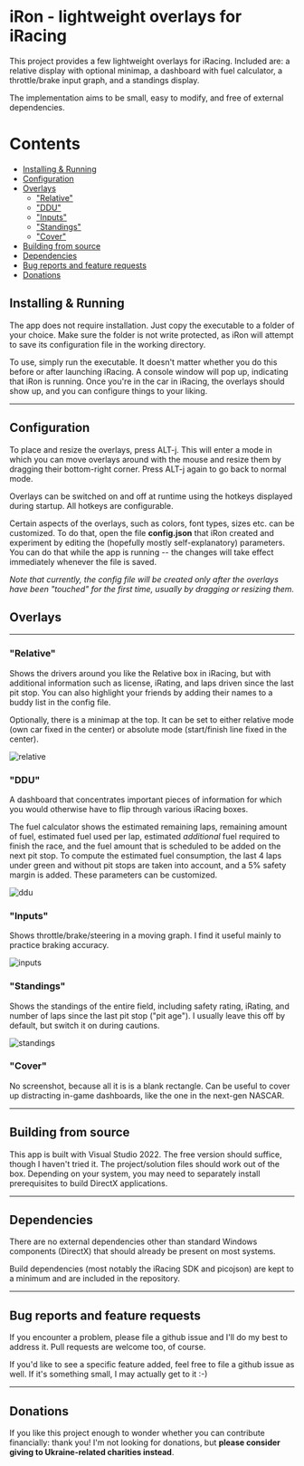 # iRon - lightweight overlays for iRacing <!-- omit in toc -->

This project provides a few lightweight overlays for iRacing. Included are: a relative display with optional minimap, a dashboard with fuel calculator, a throttle/brake input graph, and a standings display. 

The implementation aims to be small, easy to modify, and free of external dependencies.

# Contents <!-- omit in toc -->

- [Installing & Running](#installing--running)
- [Configuration](#configuration)
- [Overlays](#overlays)
  - ["Relative"](#relative)
  - ["DDU"](#ddu)
  - ["Inputs"](#inputs)
  - ["Standings"](#standings)
  - ["Cover"](#cover)
- [Building from source](#building-from-source)
- [Dependencies](#dependencies)
- [Bug reports and feature requests](#bug-reports-and-feature-requests)
- [Donations](#donations)

## Installing & Running

The app does not require installation. Just copy the executable to a folder of your choice. Make sure the folder is not write protected, as iRon will attempt to save its configuration file in the working directory.

To use, simply run the executable. It doesn't matter whether you do this before or after launching iRacing. A console window will pop up, indicating that iRon is running. Once you're in the car in iRacing, the overlays should show up, and you can configure things to your liking.

---

## Configuration

To place and resize the overlays, press ALT-j. This will enter a mode in which you can move overlays around with the mouse and resize them by dragging their bottom-right corner. Press ALT-j again to go back to normal mode.

Overlays can be switched on and off at runtime using the hotkeys displayed during startup. All hotkeys are configurable.

Certain aspects of the overlays, such as colors, font types, sizes etc. can be customized. To do that, open the file **config.json** that iRon created and experiment by editing the (hopefully mostly self-explanatory) parameters. You can do that while the app is running -- the changes will take effect immediately whenever the file is saved.

_Note that currently, the config file will be created only after the overlays have been "touched" for the first time, usually by dragging or resizing them._


## Overlays

---

### "Relative"

Shows the drivers around you like the Relative box in iRacing, but with additional information such as license, iRating, and laps driven since the last pit stop. You can also highlight your friends by adding their names to a buddy list in the config file.

Optionally, there is a minimap at the top. It can be set to either relative mode (own car fixed in the center) or absolute mode (start/finish line fixed in the center).

![relative](https://github.com/lespalt/iRon/blob/main/relative.png?raw=true)

### "DDU"

A dashboard that concentrates important pieces of information for which you would otherwise have to flip through various iRacing boxes.

The fuel calculator shows the estimated remaining laps, remaining amount of fuel, estimated fuel used per lap, estimated _additional_ fuel required to finish the race, and the fuel amount that is scheduled to be added on the next pit stop. To compute the estimated fuel consumption, the last 4 laps under green and without pit stops are taken into account, and a 5% safety margin is added. These parameters can be customized.

![ddu](https://github.com/lespalt/iRon/blob/main/ddu.png?raw=true)

### "Inputs"

Shows throttle/brake/steering in a moving graph. I find it useful mainly to practice braking accuracy.

![inputs](https://github.com/lespalt/iRon/blob/main/inputs.png?raw=true)

### "Standings"

Shows the standings of the entire field, including safety rating, iRating, and number of laps since the last pit stop ("pit age"). I usually leave this off by default, but switch it on during cautions.

![standings](https://github.com/lespalt/iRon/blob/main/standings.png?raw=true)

### "Cover"

No screenshot, because all it is is a blank rectangle. Can be useful to cover up distracting in-game dashboards, like the one in the next-gen NASCAR.

---

## Building from source

This app is built with Visual Studio 2022. The free version should suffice, though I haven't tried it. The project/solution files should work out of the box. Depending on your system, you may need to separately install prerequisites to build DirectX applications.

---

## Dependencies

There are no external dependencies other than standard Windows components (DirectX) that should already be present on most systems.

Build dependencies (most notably the iRacing SDK and picojson) are kept to a minimum and are included in the repository.

---

## Bug reports and feature requests

If you encounter a problem, please file a github issue and I'll do my best to address it. Pull requests are welcome too, of course.

If you'd like to see a specific feature added, feel free to file a github issue as well. If it's something small, I may actually get to it :-)

---

## Donations

If you like this project enough to wonder whether you can contribute financially: thank you! I'm not looking for donations, but **please consider giving to Ukraine-related charities instead**.
